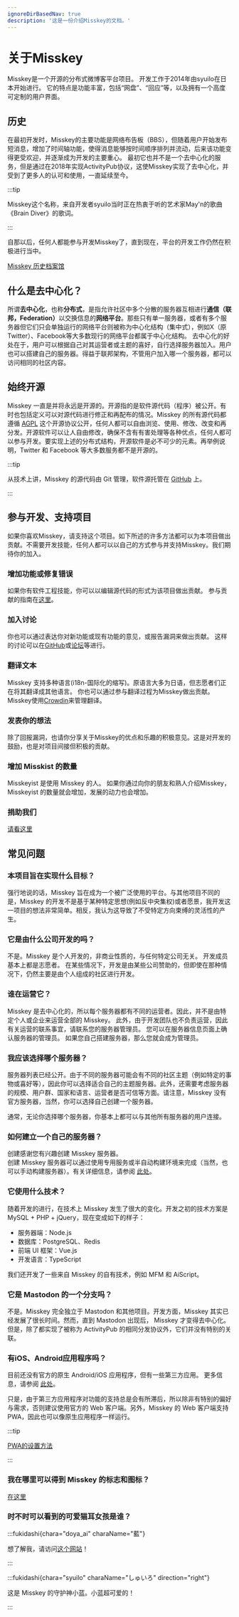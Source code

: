 ```yaml
---
ignoreDirBasedNav: true
description: '这是一份介绍Misskey的文档。'
---
```


# 关于Misskey

Misskey是一个开源的分布式微博客平台项目。
开发工作于2014年由syuilo在日本开始进行。
它的特点是功能丰富，包括“网盘”、“回应”等，以及拥有一个高度可定制的用户界面。



## 历史

在最初开发时，Misskey的主要功能是网络布告板（BBS），但随着用户开始发布短消息，增加了时间轴功能，使得消息能够按时间顺序排列并流动，后来该功能变得更受欢迎，并逐渐成为开发的主要重心。
最初它也并不是一个去中心化的服务，但是通过在2018年实现ActivityPub协议，这使Misskey实现了去中心化，并受到了更多人的认可和使用，一直延续至今。

:::tip

Misskey这个名称，来自开发者syuilo当时正在热衷于听的艺术家May'n的歌曲《Brain Diver》的歌词。

:::

自那以后，任何人都能参与开发Misskey了，直到现在，平台的开发工作仍然在积极进行当中。

[Misskey 历史档案馆](/about-us/history/)

## 什么是去中心化？

所谓<b>去中心化</b>，也称<b>分布式</b>，是指允许社区中多个分散的服务器互相进行<b>通信（联邦，Federation）</b>以交换信息的<b>网络平台</b>。那些只有单一服务器，或者有多个服务器但它们只会单独运行的网络平台则被称为中心化结构（集中式），例如X（原Twitter）、Facebook等大多数现行的网络平台都属于中心化结构。
去中心化的好处在于，用户可以根据自己对其运营者或主题的喜好，自行选择服务器加入。用户也可以搭建自己的服务器。得益于联邦架构，不管用户加入哪一个服务器，都可以访问相同的社区内容。

## 始终开源

Misskey 一直是并将永远是开源的。开源指的是软件源代码（程序）被公开。有时也包括定义可以对源代码进行修正和再配布的情况。Misskey 的所有源代码都遵循 [AGPL](https://github.com/misskey-dev/misskey/blob/develop/LICENSE) 这个开源协议公开，任何人都可以自由浏览、使用、修改、改变和再分发。开源软件可以让人自由修改，确保不含有有害处理等各种优点，任何人都可以参与开发。要实现上述的分布式结构，开源软件是必不可少的元素。再举例说明，Twitter 和 Facebook 等大多数服务都不是开源的。

:::tip

从技术上讲，Misskey 的源代码由 Git 管理，软件源托管在 [GitHub](https://github.com/misskey-dev) 上。

:::

## 参与开发、支持项目

如果你喜欢Misskey，请支持这个项目。如下所述的许多方法都可以为本项目做出贡献。不需要开发技能，任何人都可以以自己的方式参与并支持Misskey。我们期待你的加入。

### 增加功能或修复错误

如果你有软件工程技能，你可以以编辑源代码的形式为该项目做出贡献。
参与贡献的指南在[这里](https://github.com/misskey-dev/misskey/blob/develop/CONTRIBUTING.md)。

### 加入讨论

你也可以通过表达你对新功能或现有功能的意见，或报告漏洞来做出贡献。
这样的讨论可以在[GitHub](https://github.com/misskey-dev)或[论坛](https://forum.misskey.io/)等进行。

### 翻译文本

Misskey 支持多种语言(i18n-国际化的缩写)。原语言大多为日语，但志愿者们正在将其翻译成其他语言。
你也可以通过参与翻译过程为Misskey做出贡献。
Misskey使用[Crowdin](https://crowdin.com/project/misskey)来管理翻译。

### 发表你的想法

除了回报漏洞，也请你分享关于Misskey的优点和乐趣的积极意见。这是对开发的鼓励，也是对项目间接但积极的贡献。

### 增加 Misskist 的数量

Misskeyist 是使用 Misskey 的人。
如果你通过向你的朋友和熟人介绍Misskey，Misskeyist 的数量就会增加，发展的动力也会增加。

### 捐助我们

[请看这里](/docs/donate/)

## 常见问题

### 本项目旨在实现什么目标？

强行地说的话，Misskey 旨在成为一个被广泛使用的平台。与其他项目不同的是，Misskey 的开发不是基于某种特定思想(例如反中央集权)或者愿景，我开发这一项目的想法非常简单。相反，我认为这导致了不受特定方向束缚的灵活性的产生。

<!-- TODO: ここにロードマップへのリンク -->

### 它是由什么公司开发的吗？

不是。Misskey 是个人开发的，非商业性质的，与任何特定公司无关。
开发成员基本上都是志愿者。
在某些情况下，开发是由某些公司赞助的，但即使在那种情况下，仍然主要是由个人组成的社区进行开发。

### 谁在运营它？

Misskey 是去中心化的，所以每个服务器都有不同的运营者。因此，并不是由特定个人或企业来运营全部的 Misskey。
此外，由于开发团队也不负责运营，因此有关运营的联系事宜，请联系您的服务器管理员。
您可以在服务器信息页面上确认服务器的管理员。
如果您自己搭建服务器，那么您就会成为管理员。

### 我应该选择哪个服务器？

服务器列表已经公开。由于不同的服务器可能会有不同的社区主题（例如特定的事物或喜好等），因此你可以选择适合自己的主题服务器。此外，还需要考虑服务器的规模、用户群、国家和语言、运营者是否可信等方面。请注意，Misskey 没有官方服务器，当然，你可以选择自己创建一个服务器。

通常，无论你选择哪个服务器，你基本上都可以与其他所有服务器的用户连接。

### 如何建立一个自己的服务器？

创建感谢您有兴趣创建 Misskey 服务器。  
创建 Misskey 服务器可以通过使用专用服务或半自动构建环境来完成（当然，也可以手动构建服务器）。有关详细信息，请参阅 [此处](/docs/for-admin/install/guides/)。

### 它使用什么技术？

随着开发的进行，在技术上 Misskey 发生了很大的变化。开发之初的技术方案是 MySQL + PHP + jQuery，现在变成如下的样子：

- 服务器端：Node.js
- 数据库：PostgreSQL、Redis
- 前端 UI 框架：Vue.js
- 开发语言：TypeScript

我们还开发了一些来自 Misskey 的自有技术，例如 MFM 和 AiScript。

### 它是 Mastodon 的一个分支吗？

不是。Misskey 完全独立于 Mastodon 和其他项目。开发方面，Misskey 其实已经发展了很长时间。然而，直到 Mastodon 出现后， Misskey 才变得去中心化。
但是，除了都实现了被称为 ActivityPub 的相同分发协议外，它们并没有特别的关联。

### 有iOS、Android应用程序吗？

目前还没有官方的原生 Android/iOS 应用程序，但有一些第三方应用。
更多信息，请参阅 [此处](/docs/for-users/resources/apps/)。

只是，由于第三方应用程序对功能的支持总是会有所滞后，所以除非有特别的偏好与需求，否则建议使用官方的 Web 客户端。另外，Misskey 的 Web 客户端支持 PWA，因此也可以像原生应用程序一样运行。

:::tip

[PWA的设置方法](/docs/for-users/stepped-guides/how-to-use-pwa/)

:::

### 我在哪里可以得到 Misskey 的标志和图标？

[在这里](/brand-assets/)

### 时不时可以看到的可爱猫耳女孩是谁？

:::fukidashi{chara="doya_ai" charaName="藍"}

想了解我，请访问[这个网站](https://xn--931a.moe/)！

:::

:::fukidashi{chara="syuilo" charaName="しゅいろ" direction="right"}

这是 Misskey 的守护神小蓝。小蓝超可爱的！

:::
